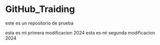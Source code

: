 # GitHub_Traiding
este es un repositorio de prueba

esta es mi primera modificacion 2024
esta es mi segunda modificacion 2024
